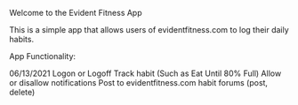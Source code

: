 Welcome to the Evident Fitness App

This is a simple app that allows users of evidentfitness.com to log their daily habits.

App Functionality:

06/13/2021
Logon or Logoff
Track habit (Such as Eat Until 80% Full)
Allow or disallow notifications
Post to evidentfitness.com habit forums (post, delete)